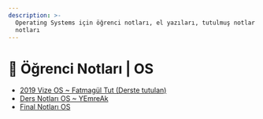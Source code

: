 ```yaml
---
description: >-
  Operating Systems için öğrenci notları, el yazıları, tutulmuş notlar
  notları
---
```


# 📕 Öğrenci Notları \| OS

<!--YPackage.YGitbookIntegration-tarafından-otomatik-oluşturulmuştur-->

- [2019 Vize OS ~ Fatmagül Tut (Derste tutulan)](2019%20Vize%20OS%20~%20Fatmag%C3%BCl%20Tut%20%28Derste%20tutulan%29.pdf)
- [Ders Notları OS ~ YEmreAk](Ders%20Notlar%C4%B1%20OS%20~%20YEmreAk.pdf)
- [Final Notları OS](Final%20Notlar%C4%B1%20OS.pdf)

<!--YPackage.YGitbookIntegration-tarafından-otomatik-oluşturulmuştur-->
